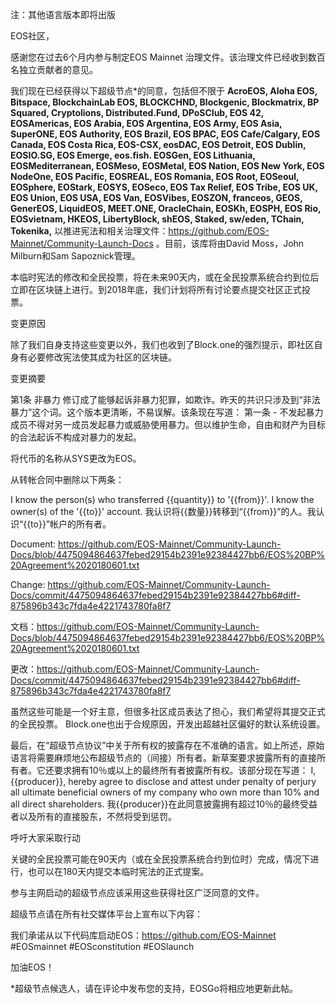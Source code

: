 注：其他语言版本即将出版

EOS社区，

感谢您在过去6个月内参与制定EOS Mainnet 治理文件。该治理文件已经收到数百名独立贡献者的意见。

我们现在已经获得以下超级节点*的同意，包括但不限于 **AcroEOS, Aloha EOS, Bitspace, BlockchainLab EOS, BLOCKCHND, Blockgenic, Blockmatrix, BP Squared, Cryptolions, Distributed.Fund, DPoSClub, EOS 42, EOSAmericas, EOS Arabia, EOS Argentina, EOS Army, EOS Asia, SuperONE, EOS Authority, EOS Brazil,  EOS BPAC, EOS Cafe/Calgary, EOS Canada, EOS Costa Rica, EOS-CSX, eosDAC, EOS Detroit, EOS Dublin, EOSIO.SG, EOS Emerge, eos.fish. EOSGen, EOS Lithuania, EOSMediterranean, EOSMeso, EOSMetal, EOS Nation, EOS New York, EOS NodeOne, EOS Pacific, EOSREAL, EOS Romania, EOS Root, EOSeoul, EOSphere, EOStark, EOSYS, EOSeco, EOS Tax Relief, EOS Tribe, EOS UK, EOS Union, EOS USA, EOS Van, EOSVibes, EOSZON, franceos, GEOS, GenerEOS, LiquidEOS, MEET.ONE, OracleChain, EOSKh, EOSPH, EOS Rio, EOSvietnam, HKEOS, LibertyBlock, shEOS, Staked, sw/eden, TChain, Tokenika,** 以推进宪法和相关治理文件：https://github.com/EOS-Mainnet/Community-Launch-Docs 。目前，该库将由David Moss，John Milburn和Sam Sapoznick管理。

本临时宪法的修改和全民投票，将在未来90天内，或在全民投票系统合约到位后立即在区块链上进行。到2018年底，我们计划将所有讨论要点提交社区正式投票。

变更原因

除了我们自身支持这些变更以外，我们也收到了Block.one的强烈提示，即社区自身有必要修改宪法使其成为社区的区块链。

变更摘要

第1条 非暴力 修订成了能够起诉非暴力犯罪，如欺诈。昨天的共识只涉及到“非法暴力”这个词。这个版本更清晰，不易误解。该条现在写道：
第一条 - 不发起暴力
成员不得对另一成员发起暴力或威胁使用暴力。但以维护生命，自由和财产为目标的合法起诉不构成对暴力的发起。

将代币的名称从SYS更改为EOS。

从转帐合同中删除以下两条：

I know the person(s) who transferred {{quantity}} to '{{from}}'. I know the owner(s) of the '{{to}}' account.  我认识将{{数量}}转移到“{{from}}”的人。我认识“{{to}}”帐户的所有者。

Document: https://github.com/EOS-Mainnet/Community-Launch-Docs/blob/4475094864637febed29154b2391e92384427bb6/EOS%20BP%20Agreement%2020180601.txt

Change: https://github.com/EOS-Mainnet/Community-Launch-Docs/commit/4475094864637febed29154b2391e92384427bb6#diff-875896b343c7fda4e4221743780fa8f7

文档：https://github.com/EOS-Mainnet/Community-Launch-Docs/blob/4475094864637febed29154b2391e92384427bb6/EOS%20BP%20Agreement%2020180601.txt

更改：https://github.com/EOS-Mainnet/Community-Launch-Docs/commit/4475094864637febed29154b2391e92384427bb6#diff-875896b343c7fda4e4221743780fa8f7

虽然这些可能是一个好主意，但很多社区成员表达了担心，我们希望将其提交正式的全民投票。 Block.one也出于合规原因，开发出超越社区偏好的默认系统设置。

最后，在“超级节点协议”中关于所有权的披露存在不准确的语言。如上所述，原始语言将需要麻烦地公布超级节点的（间接）所有者。新草案要求披露所有的直接所有者。它还要求拥有10％或以上的最终所有者披露所有权。该部分现在写道：
I, {{producer}}, hereby agree to disclose and attest under penalty of perjury all ultimate beneficial owners of my company who own more than 10% and all direct shareholders.
我{{producer}}在此同意披露拥有超过10％的最终受益者以及所有的直接股东，不然将受到惩罚。

呼吁大家采取行动

关键的全民投票可能在90天内（或在全民投票系统合约到位时）完成，情况下进行，也可以在180天内提交本临时宪法的正式提案。

参与主网启动的超级节点应该采用这些获得社区广泛同意的文件。

超级节点请在所有社交媒体平台上宣布以下内容：

我们承诺从以下代码库启动EOS：https://github.com/EOS-Mainnet #EOSmainnet #EOSconstitution #EOSlaunch

加油EOS！

*超级节点候选人，请在评论中发布您的支持，EOSGo将相应地更新此帖。
